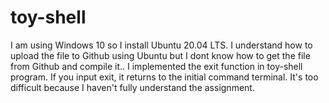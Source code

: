 # toy-shell
I am using Windows 10 so I install Ubuntu 20.04 LTS.
I understand how to upload the file to Github using Ubuntu but I dont know how to get the file from Github and compile it..
I implemented the exit function in toy-shell program.
If you input exit, it returns to the initial command terminal.
It's too difficult because I haven't fully understand the assignment.
